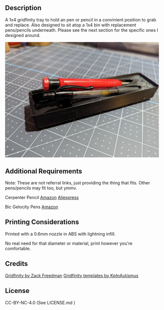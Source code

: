 Description
-----------

A 1x4 gridfinity tray to hold an pen or pencil in a convinient position to grab and replace. Also designed to sit atop a 1x4 bin with replacement pens/pencils underneath. Please see the next section for the specific ones I designed around.  

![Picture of the print](photo.jpg)

Additional Requirements
-----------------------

Note: These are not referral links, just providing the thing that fits. Other pens/pencils may fit too, but ymmv.

Cerpenter Pencil [Amazon](https://www.amazon.com/dp/B09SB3DGPB) [Aliexpress](https://www.aliexpress.us/item/3256804687207617.html)

Bic Gelocity Pens [Amazon](https://www.amazon.com/dp/B000F2SRN0/)

Printing Considerations
-----------------------

Printed with a 0.6mm nozzle in ABS with lightning infill.

No real need for that diameter or material, print however you're comfortable.

Credits
-------

[Gridfinity by Zack Freedman](https://gridfinity.xyz/)
[Gridfinity templates by KptnAutismus](https://github.com/KptnAutismus/KptnAutismus)

License
-------

CC-BY-NC-4.0 (See LICENSE.md )

